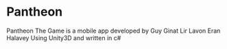 # Pantheon

Pantheon The Game is a mobile app developed by
Guy Ginat 
Lir Lavon
Eran Halavey
Using Unity3D and written in c#
